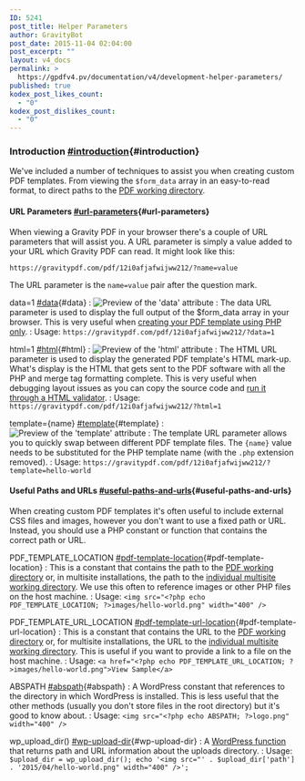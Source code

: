 ```yaml
---
ID: 5241
post_title: Helper Parameters
author: GravityBot
post_date: 2015-11-04 02:04:00
post_excerpt: ""
layout: v4_docs
permalink: >
  https://gpdfv4.pv/documentation/v4/development-helper-parameters/
published: true
kodex_post_likes_count:
  - "0"
kodex_post_dislikes_count:
  - "0"
---
```

### Introduction [#introduction](#introduction){#introduction}

We've included a number of techniques to assist you when creating custom PDF templates. From viewing the `$form_data` array in an easy-to-read format, to direct paths to the [PDF working directory](https://gpdfv4.pv/v4-docs/developer-first-custom-pdf/#working-directory).

#### URL Parameters [#url-parameters](#url-parameters){#url-parameters}

When viewing a Gravity PDF in your browser there's a couple of URL parameters that will assist you. A URL parameter is simply a value added to your URL which Gravity PDF can read. It might look like this:

```
https://gravitypdf.com/pdf/12i0afjafwijww212/?name=value
```

The URL parameter is the `name=value` pair after the question mark. 

data=1 [#data](#data){#data}
:    ![Preview of the 'data' attribute](https://gpdfv4.pv/app/uploads/2015/11/data.png)
:    The data URL parameter is used to display the full output of the $form_data array in your browser. This is very useful when [creating your PDF template using PHP only](https://gpdfv4.pv/v4-docs/developer-php-form-data-array/).
:    Usage: `https://gravitypdf.com/pdf/12i0afjafwijww212/?data=1`

html=1 [#html](#html){#html}
:    ![Preview of the 'html' attribute](https://gpdfv4.pv/app/uploads/2015/11/html.png)
:    The HTML URL parameter is used to display the generated PDF template's HTML mark-up. What's display is the HTML that gets sent to the PDF software with all the PHP and merge tag formatting complete. This is very useful when debugging layout issues as you can copy the source code and [run it through a HTML validator](https://validator.w3.org/). 
:    Usage: `https://gravitypdf.com/pdf/12i0afjafwijww212/?html=1`

template={name} [#template](#template){#template}
:    ![Preview of the 'template' attribute](https://gpdfv4.pv/app/uploads/2015/11/template.png)
:    The template URL parameter allows you to quickly swap between different PDF template files. The `{name}` value needs to be substituted for the PHP template name (with the `.php` extension removed).
:    Usage: `https://gravitypdf.com/pdf/12i0afjafwijww212/?template=hello-world`

#### Useful Paths and URLs [#useful-paths-and-urls](#useful-paths-and-urls){#useful-paths-and-urls}

When creating custom PDF templates it's often useful to include external CSS files and images, however you don't want to use a fixed path or URL. Instead, you should use a PHP constant or function that contains the correct path or URL. 

PDF_TEMPLATE_LOCATION [#pdf-template-location](#pdf-template-location){#pdf-template-location}
:    This is a constant that contains the path to the [PDF working directory](https://gpdfv4.pv/v4-docs/developer-first-custom-pdf/#working-directory) or, in multisite installations, the path to the [individual multisite working directory](https://gpdfv4.pv/v4-docs/developer-first-custom-pdf/#multisite-structure). We use this often to reference images or other PHP files on the host machine. 
:    Usage: `<img src="<?php echo PDF_TEMPLATE_LOCATION; ?>images/hello-world.png" width="400" />`

PDF_TEMPLATE_URL_LOCATION [#pdf-template-url-location](#pdf-template-url-location){#pdf-template-url-location}
:    This is a constant that contains the URL to the [PDF working directory](https://gpdfv4.pv/v4-docs/developer-first-custom-pdf/#working-directory) or, for multisite installations, the URL to the [individual multisite working directory](https://gpdfv4.pv/v4-docs/developer-first-custom-pdf/#multisite-structure). This is useful if you want to provide a link to a file on the host machine.
:    Usage: `<a href="<?php echo PDF_TEMPLATE_URL_LOCATION; ?>images/hello-world.png">View Sample</a>`

ABSPATH [#abspath](#abspath){#abspath}
:    A WordPress constant that references to the directory in which WordPress is installed. This is less useful that the other methods (usually you don't store files in the root directory) but it's good to know about.
:    Usage: `<img src="<?php echo ABSPATH; ?>logo.png" width="400" />`

wp_upload_dir() [#wp-upload-dir](#wp-upload-dir){#wp-upload-dir}
:    A [WordPress function](https://codex.wordpress.org/Function_Reference/wp_upload_dir) that returns path and URL information about the uploads directory. 
:    Usage:
     ```
     $upload_dir = wp_upload_dir();
     echo '<img src="' . $upload_dir['path'] . '2015/04/hello-world.png" width="400" />';
     ```